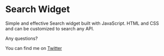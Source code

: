 <h1>Search Widget</h1>

Simple and effective Search widget built with JavaScript. HTML and CSS and can be customized to search any API.

Any questions? 

You can find me on <a href="https://www.twitter.com/rartarian">Twitter</a>
